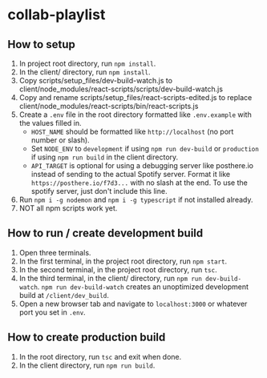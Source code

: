 # collab-playlist



## How to setup
1. In project root directory, run `npm install`.
2. In the client/ directory, run `npm install`.
3. Copy scripts/setup_files/dev-build-watch.js to client/node_modules/react-scripts/scripts/dev-build-watch.js
4. Copy and rename scripts/setup_files/react-scripts-edited.js to replace client/node_modules/react-scripts/bin/react-scripts.js
5. Create a `.env` file in the root directory formatted like `.env.example` with the values filled in.
   - `HOST_NAME` should be formatted like `http://localhost` (no port number or slash).
   - Set `NODE_ENV` to `development` if using `npm run dev-build` or `production` if using `npm run build` in the client directory.
   - `API_TARGET` is optional for using a debugging server like posthere.io instead of sending to the actual Spotify server. Format it like `https://posthere.io/f7d3...` with no slash at the end. To use the spotify server, just don't include this line.
6. Run `npm i -g nodemon` and `npm i -g typescript` if not installed already.
7. NOT all npm scripts work yet.

## How to run / create development build
1. Open three terminals.
2. In the first terminal, in the project root directory, run `npm start`.
3. In the second terminal, in the project root directory, run `tsc`.
4. In the third terminal, in the client/ directory, run `npm run dev-build-watch`. `npm run dev-build-watch` creates an unoptimized development build at `/client/dev_build`.
5. Open a new browser tab and navigate to `localhost:3000` or whatever port you set in `.env`.

## How to create production build
1. In the root directory, run `tsc` and exit when done.
2. In the client directory, run `npm run build`.

